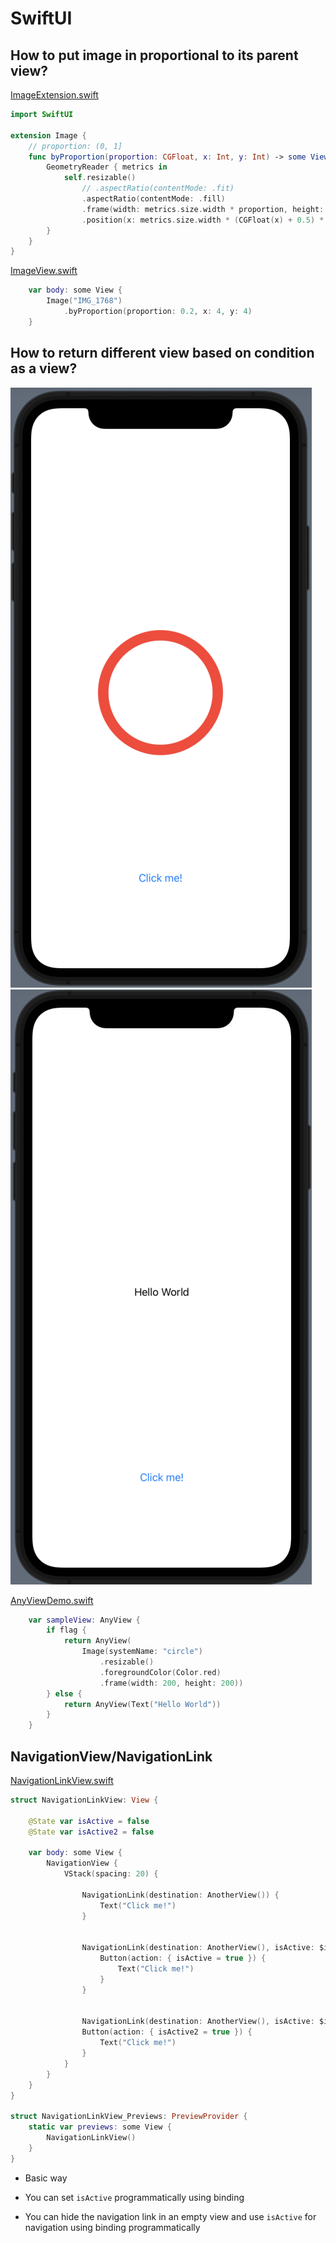 # SwiftUI

## How to put image in proportional to its parent view?

[ImageExtension.swift](./SwiftUIDemo/SwiftUIDemo/Extension/ImageExtension.swift)

``` swift
import SwiftUI

extension Image {
    // proportion: (0, 1]
    func byProportion(proportion: CGFloat, x: Int, y: Int) -> some View {
        GeometryReader { metrics in
            self.resizable()
                // .aspectRatio(contentMode: .fit)
                .aspectRatio(contentMode: .fill)
                .frame(width: metrics.size.width * proportion, height: metrics.size.height * proportion)
                .position(x: metrics.size.width * (CGFloat(x) + 0.5) * proportion, y: metrics.size.height * (CGFloat(y) + 0.5) * proportion)
        }
    }
}
```

[ImageView.swift](./SwiftUIDemo/SwiftUIDemo/ImageView.swift)

``` swift
    var body: some View {
        Image("IMG_1768")
            .byProportion(proportion: 0.2, x: 4, y: 4)
    }
```

## How to return different view based on condition as a view?

![anyview](images/anyview1.png) ![anyview](images/anyview2.png)

[AnyViewDemo.swift](./SwiftUIDemo/SwiftUIDemo/AnyViewDemo.swift)

``` swift
    var sampleView: AnyView {
        if flag {
            return AnyView(
                Image(systemName: "circle")
                    .resizable()
                    .foregroundColor(Color.red)
                    .frame(width: 200, height: 200))
        } else {
            return AnyView(Text("Hello World"))
        }
    }
```

## NavigationView/NavigationLink

[NavigationLinkView.swift](./NavigationLinkDemo/NavigationLinkDemo/NavigationLinkView.swift)

``` swift
struct NavigationLinkView: View {

    @State var isActive = false
    @State var isActive2 = false

    var body: some View {
        NavigationView {
            VStack(spacing: 20) {
                
                NavigationLink(destination: AnotherView()) {
                    Text("Click me!")
                }

                
                NavigationLink(destination: AnotherView(), isActive: $isActive) {
                    Button(action: { isActive = true }) {
                        Text("Click me!")
                    }
                }

                
                NavigationLink(destination: AnotherView(), isActive: $isActive2) { EmptyView() }
                Button(action: { isActive2 = true }) {
                    Text("Click me!")
                }
            }
        }
    }
}

struct NavigationLinkView_Previews: PreviewProvider {
    static var previews: some View {
        NavigationLinkView()
    }
}
```

-   Basic way

-   You can set `isActive` programmatically using binding

-   You can hide the navigation link in an empty view and use `isActive`
    for navigation using binding programmatically

